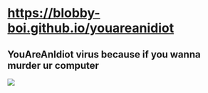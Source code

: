 # https://blobby-boi.github.io/youareanidiot
## YouAreAnIdiot virus because if you wanna murder ur computer
![](youareanidiot.gif)
